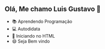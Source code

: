 ## Olá, Me chamo Luis Gustavo 👾

- :books: Aprendendo Programação
- :computer: Autodidata 
- :book: Iniciando no HTML 
- :smile: Seja Bem vindo
